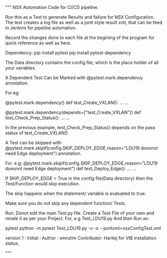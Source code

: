 """
NSX Automation Code for CI/CD pipeline.

Run this as a Test to generate Results and failure for NSX Configuration.
The test creates a log file as well as a junit style result xml, that can be feed
in Jenkins for pipeline automation.

Record the changes done to each file at the begining of the program for quick reference as well as here.

Dependency:
pip install pytest
pip install pytest-dependency

The Data directory contains the config file, which is the place holder of all your variables.

A Dependent Test Can be Marked with @pytest.mark.dependency annotation.

For.eg:

@pytest.mark.dependency()
def test_Create_VXLAN():
    ...
    ...

@pytest.mark.dependency(depends=["test_Create_VXLAN"])
def test_Check_Prep_Status():
    ...
    ...

In the previous example, test_Check_Prep_Status() depends on the pass status of test_Create_VXLAN()


A Test can be skipped with @pytest.mark.skipif(config.SKIP_DEPLOY_EDGE,reason="LDU19 doesnot need Edge deployment") annotation.

For. e.g:
@pytest.mark.skipif(config.SKIP_DEPLOY_EDGE,reason="LDU19 doesnot need Edge deployment")
def test_Deploy_Edge():
    ...
    ...

If SKIP_DEPLOY_EDGE = True in the config file(Data directory) then the Test/Function would skip execution.

The skip happens when the statement/ variable is evaluated to true.

Make sure you do not skip any dependent function/ Tests.


Run:
Donot edit the main Test.py file. Create a Test File of your own and renale it as per your Project. 
For, e.g Test_LDU19.py
And then Run as:

pytest python -m pytest Test_LDU19.py -v -s --junitxml=nsxConfigTest.xml



version 1 :
Initial : Author : smrutim
Contributor: Haritej for VIB installation status.


"""